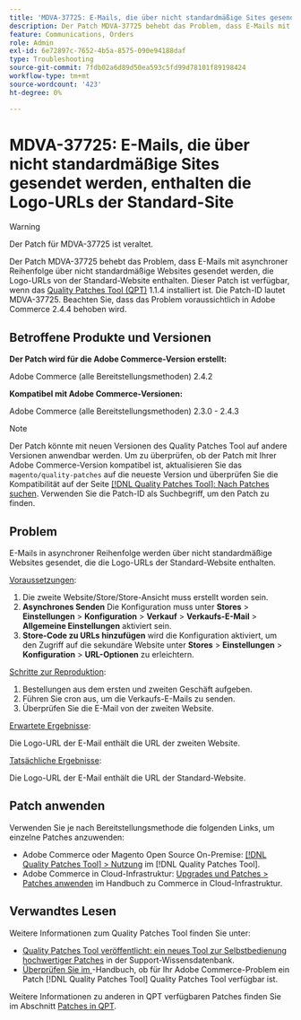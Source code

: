 ```yaml
---
title: 'MDVA-37725: E-Mails, die über nicht standardmäßige Sites gesendet werden, enthalten die Logo-URLs der Standard-Site'
description: Der Patch MDVA-37725 behebt das Problem, dass E-Mails mit asynchroner Reihenfolge über nicht standardmäßige Websites gesendet werden, die Logo-URLs von der Standard-Website enthalten.
feature: Communications, Orders
role: Admin
exl-id: 6e72897c-7652-4b5a-8575-090e94188daf
type: Troubleshooting
source-git-commit: 7fdb02a6d89d50ea593c5fd99d78101f89198424
workflow-type: tm+mt
source-wordcount: '423'
ht-degree: 0%

---
```


# MDVA-37725: E-Mails, die über nicht standardmäßige Sites gesendet werden, enthalten die Logo-URLs der Standard-Site

>[!WARNING]
>
> Der Patch für MDVA-37725 ist veraltet.

Der Patch MDVA-37725 behebt das Problem, dass E-Mails mit asynchroner Reihenfolge über nicht standardmäßige Websites gesendet werden, die Logo-URLs von der Standard-Website enthalten. Dieser Patch ist verfügbar, wenn das [Quality Patches Tool (QPT)](https://experienceleague.adobe.com/de/docs/commerce-operations/tools/quality-patches-tool/quality-patches-tool-to-self-serve-quality-patches) 1.1.4 installiert ist. Die Patch-ID lautet MDVA-37725. Beachten Sie, dass das Problem voraussichtlich in Adobe Commerce 2.4.4 behoben wird.

## Betroffene Produkte und Versionen

**Der Patch wird für die Adobe Commerce-Version erstellt:**

Adobe Commerce (alle Bereitstellungsmethoden) 2.4.2

**Kompatibel mit Adobe Commerce-Versionen:**

Adobe Commerce (alle Bereitstellungsmethoden) 2.3.0 - 2.4.3

>[!NOTE]
>
>Der Patch könnte mit neuen Versionen des Quality Patches Tool auf andere Versionen anwendbar werden. Um zu überprüfen, ob der Patch mit Ihrer Adobe Commerce-Version kompatibel ist, aktualisieren Sie das `magento/quality-patches` auf die neueste Version und überprüfen Sie die Kompatibilität auf der Seite [[!DNL Quality Patches Tool]: Nach Patches suchen](https://experienceleague.adobe.com/de/docs/commerce-operations/tools/quality-patches-tool/quality-patches-tool-to-self-serve-quality-patches). Verwenden Sie die Patch-ID als Suchbegriff, um den Patch zu finden.

## Problem

E-Mails in asynchroner Reihenfolge werden über nicht standardmäßige Websites gesendet, die die Logo-URLs der Standard-Website enthalten.

<u>Voraussetzungen</u>:

1. Die zweite Website/Store/Store-Ansicht muss erstellt worden sein.
1. **Asynchrones Senden** Die Konfiguration muss unter **Stores** > **Einstellungen** > **Konfiguration** > **Verkauf** > **Verkaufs-E-Mail** > **Allgemeine Einstellungen** aktiviert sein.
1. **Store-Code zu URLs hinzufügen** wird die Konfiguration aktiviert, um den Zugriff auf die sekundäre Website unter **Stores** > **Einstellungen** > **Konfiguration** > **URL-Optionen** zu erleichtern.

<u>Schritte zur Reproduktion</u>:

1. Bestellungen aus dem ersten und zweiten Geschäft aufgeben.
1. Führen Sie cron aus, um die Verkaufs-E-Mails zu senden.
1. Überprüfen Sie die E-Mail von der zweiten Website.

<u>Erwartete Ergebnisse</u>:

Die Logo-URL der E-Mail enthält die URL der zweiten Website.

<u>Tatsächliche Ergebnisse</u>:

Die Logo-URL der E-Mail enthält die URL der Standard-Website.

## Patch anwenden

Verwenden Sie je nach Bereitstellungsmethode die folgenden Links, um einzelne Patches anzuwenden:

* Adobe Commerce oder Magento Open Source On-Premise: [[!DNL Quality Patches Tool] > Nutzung](/help/tools/quality-patches-tool/usage.md) im [!DNL Quality Patches Tool].
* Adobe Commerce in Cloud-Infrastruktur: [Upgrades und Patches > Patches anwenden](https://experienceleague.adobe.com/docs/commerce-cloud-service/user-guide/develop/upgrade/apply-patches.html?lang=de) im Handbuch zu Commerce in Cloud-Infrastruktur.

## Verwandtes Lesen

Weitere Informationen zum Quality Patches Tool finden Sie unter:

* [Quality Patches Tool veröffentlicht: ein neues Tool zur Selbstbedienung hochwertiger Patches](https://experienceleague.adobe.com/de/docs/commerce-operations/tools/quality-patches-tool/quality-patches-tool-to-self-serve-quality-patches) in der Support-Wissensdatenbank.
* [Überprüfen Sie im &#x200B;](/help/tools/quality-patches-tool/patches-available-in-qpt/check-patch-for-magento-issue-with-magento-quality-patches.md)-Handbuch, ob für Ihr Adobe Commerce-Problem ein Patch [!DNL Quality Patches Tool] Quality Patches Tool verfügbar ist.

Weitere Informationen zu anderen in QPT verfügbaren Patches finden Sie im Abschnitt [Patches in QPT](https://experienceleague.adobe.com/tools/commerce-quality-patches/index.html?lang=de).
